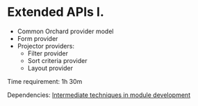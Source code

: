# Extended APIs I.



- Common Orchard provider model
- Form provider
- Projector providers:
	- Filter provider
	- Sort criteria provider
	- Layout provider

Time requirement: 1h 30m

Dependencies: [Intermediate techniques in module development](../ModuleDevelopmentAndApis/IntermediateTechniquesInModuleDevelopment)